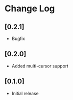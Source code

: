 # Change Log

## [0.2.1]

- Bugfix

## [0.2.0]

- Added multi-cursor support
  
## [0.1.0]

- Initial release
